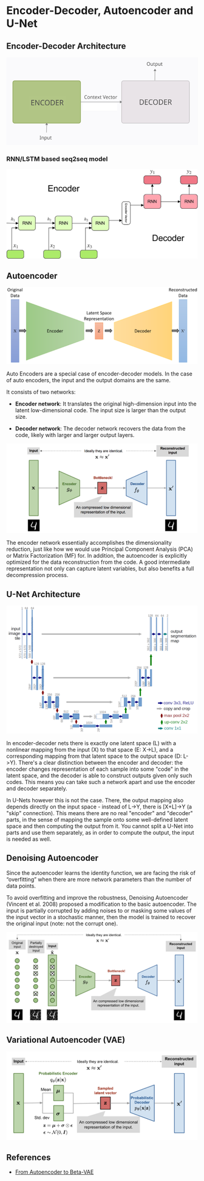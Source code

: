 # Encoder-Decoder, Autoencoder and U-Net

## Encoder-Decoder Architecture

<img src="pic/1_GvN7ekDa8rFPAZIc_xUmIw.png">

### RNN/LSTM based seq2seq model

<img src="pic/1_1JcHGUU7rFgtXC_mydUA_Q.jpeg">

## Autoencoder

<img src="pic/1_pttBvMhZPbxgK9QYDhpNHQ.png">

Auto Encoders are a special case of encoder-decoder models. In the case of auto encoders, the input and the output domains are the same.

It consists of two networks:

* <b>Encoder network</b>: It translates the original high-dimension input into the latent low-dimensional code. The input size is larger than the output size.

* <b>Decoder network</b>: The decoder network recovers the data from the code, likely with larger and larger output layers.

<img src="pic/autoencoder-architecture.png">

The encoder network essentially accomplishes the dimensionality reduction, just like how we would use Principal Component Analysis (PCA) or Matrix Factorization (MF) for. In addition, the autoencoder is explicitly optimized for the data reconstruction from the code. A good intermediate representation not only can capture latent variables, but also benefits a full decompression process.

## U-Net Architecture

<img src="pic/u-net-architecture.png">

In encoder-decoder nets there is exactly one latent space (L) with a nonlinear mapping from the input (X) to that space (E: X->L), and a corresponding mapping from that latent space to the output space (D: L->Y). There's a clear distinction between the encoder and decoder: the encoder changes representation of each sample into some "code" in the latent space, and the decoder is able to construct outputs given only such codes. This means you can take such a network apart and use the encoder and decoder separately.

In U-Nets however this is not the case. There, the output mapping also depends directly on the input space - instead of L->Y, there is [X+L]->Y (a "skip" connection). This means there are no real "encoder" and "decoder" parts, in the sense of mapping the sample onto some well-defined latent space and then computing the output from it. You cannot split a U-Net into parts and use them separately, as in order to compute the output, the input is needed as well.

## Denoising Autoencoder

Since the autoencoder learns the identity function, we are facing the risk of “overfitting” when there are more network parameters than the number of data points.

To avoid overfitting and improve the robustness, Denoising Autoencoder (Vincent et al. 2008) proposed a modification to the basic autoencoder. The input is partially corrupted by adding noises to or masking some values of the input vector in a stochastic manner, then the model is trained to recover the original input (note: not the corrupt one).

<img src="pic/denoising-autoencoder-architecture.png">

## Variational Autoencoder (VAE)

<img src="pic/vae-gaussian.png">

## References

* [From Autoencoder to Beta-VAE](https://lilianweng.github.io/posts/2018-08-12-vae/)